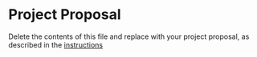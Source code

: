 # Project Proposal
Delete the contents of this file and replace with your project proposal, as described in the [instructions](./instructions.md)